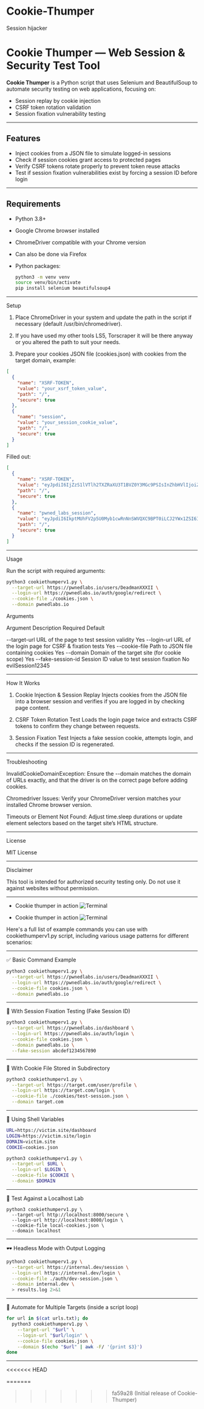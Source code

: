 # Cookie-Thumper
Session hijacker

# Cookie Thumper — Web Session & Security Test Tool

**Cookie Thumper** is a Python script that uses Selenium and BeautifulSoup to automate security testing on web applications, focusing on:

- Session replay by cookie injection
- CSRF token rotation validation
- Session fixation vulnerability testing

---

## Features

- Inject cookies from a JSON file to simulate logged-in sessions
- Check if session cookies grant access to protected pages
- Verify CSRF tokens rotate properly to prevent token reuse attacks
- Test if session fixation vulnerabilities exist by forcing a session ID before login

---

## Requirements

- Python 3.8+
- Google Chrome browser installed
- ChromeDriver compatible with your Chrome version
- Can also be done via Firefox 
- Python packages:
  
  ```bash
  python3 -m venv venv
  source venv/bin/activate
  pip install selenium beautifulsoup4
  ```

---

Setup

1. Place ChromeDriver in your system and update the path in the script if necessary (default /usr/bin/chromedriver).

2. If you have used my other tools LS5, Torscraper it will be there anyway or you altered the path to suit your needs.


3. Prepare your cookies JSON file (cookies.json) with cookies from the target domain, example:
```json
[
  {
    "name": "XSRF-TOKEN",
    "value": "your_xsrf_token_value",
    "path": "/",
    "secure": true
  },
  {
    "name": "session",
    "value": "your_session_cookie_value",
    "path": "/",
    "secure": true
  }
]
```
Filled out:
```json
[
  {
    "name": "XSRF-TOKEN",
    "value": "eyJpdiI6IjZzS1lVTlh2TXZRaXU3T1BVZ0Y3MGc9PSIsInZhbHVlIjoiZ3NZVG5HU2pqT0ZkWmdOdFpHSkhPdz09IiwibWFjIjoiNTFkNzMzZTg0MjQ1ZDUzNTk0MDc3YjI1MTZkZDc2MTQxMjcxMGZjZjVkNzFkOTAzNmIyZTQ1NjVlZDZiZWI5MSJ9",
    "path": "/",
    "secure": true
  },
  {
    "name": "pwned_labs_session",
    "value": "eyJpdiI6IkptMUhFV2p5U0Myb1cwRnNnSWVQXC9BPT0iLCJ2YWx1ZSI6IjE3azZ0Q0xuY3pRSkJPNkdtK0ZXaTZzZ0prb3hVaWFTYWhkT0lxRmN0bFhFZFpnZXZMQnd0Y0xXRU1pUGNLUkJ6QzRSQlladDBVb3VvSjd4d1ZURmU5b2lRcGpUb1ZvYkhtNzNsYVd6RXNkVE5MS29ZdWthVmppV0pXbmNBVkpNbWlMUEpZaHljZGxZNG9RMVpBVGdKZGdHd3pZUWxMZ0RjMTQ3S0s4N3Z3YVhmT0hRZG0wRUlBSmxOeGFpYXVZdG8iLCJtYWMiOiJjOWQxMjFmN2U2YmExODg2NjcxMGU5ZjQ1YjJjZGY1MmYxYmFlNzUyYmZmZDQzZDkyYjQ4ZjI3NzZhOWY4NTRkODliIn0=",
    "path": "/",
    "secure": true
  }
]                                                                       
```



---

Usage

Run the script with required arguments:
```bash
python3 cookiethumperv1.py \
  --target-url https://pwnedlabs.io/users/DeadmanXXXII \
  --login-url https://pwnedlabs.io/auth/google/redirect \
  --cookie-file ./cookies.json \
  --domain pwnedlabs.io
```
Arguments

Argument	Description	Required	Default

--target-url	URL of the page to test session validity	Yes	
--login-url	URL of the login page for CSRF & fixation tests	Yes	
--cookie-file	Path to JSON file containing cookies	Yes	
--domain	Domain of the target site (for cookie scope)	Yes	
--fake-session-id	Session ID value to test session fixation	No	evilSession12345



---

How It Works

1. Cookie Injection & Session Replay
Injects cookies from the JSON file into a browser session and verifies if you are logged in by checking page content.


2. CSRF Token Rotation Test
Loads the login page twice and extracts CSRF tokens to confirm they change between requests.


3. Session Fixation Test
Injects a fake session cookie, attempts login, and checks if the session ID is regenerated.




---

Troubleshooting

InvalidCookieDomainException:
Ensure the --domain matches the domain of URLs exactly, and that the driver is on the correct page before adding cookies.

Chromedriver Issues:
Verify your ChromeDriver version matches your installed Chrome browser version.

Timeouts or Element Not Found:
Adjust time.sleep durations or update element selectors based on the target site’s HTML structure.



---

License

MIT License


---

Disclaimer

This tool is intended for authorized security testing only. Do not use it against websites without permission.


---

- Cookie thumper in action
![Terminal](https://raw.githubusercontent.com/DeadmanXXXII/Cookie-Thumper/main/Screenshot_20250722-222557.png)

- Cookie thumper in action
![Terminal](https://raw.githubusercontent.com/DeadmanXXXII/Cookie-Thumper/main/Screenshot_20250722-224326.png)


Here's a full list of example commands you can use with cookiethumperv1.py script, including various usage patterns for different scenarios:


---

✅ Basic Command Example
```bash
python3 cookiethumperv1.py \
  --target-url https://pwnedlabs.io/users/DeadmanXXXII \
  --login-url https://pwnedlabs.io/auth/google/redirect \
  --cookie-file cookies.json \
  --domain pwnedlabs.io
```

---

🔁 With Session Fixation Testing (Fake Session ID)
```bash
python3 cookiethumperv1.py \
  --target-url https://pwnedlabs.io/dashboard \
  --login-url https://pwnedlabs.io/auth/login \
  --cookie-file cookies.json \
  --domain pwnedlabs.io \
  --fake-session abcdef1234567890
```

---

📁 With Cookie File Stored in Subdirectory
```bash
python3 cookiethumperv1.py \
  --target-url https://target.com/user/profile \
  --login-url https://target.com/login \
  --cookie-file ./cookies/test-session.json \
  --domain target.com
```

---

🐚 Using Shell Variables
```sh
URL=https://victim.site/dashboard
LOGIN=https://victim.site/login
DOMAIN=victim.site
COOKIE=cookies.json

python3 cookiethumperv1.py \
  --target-url $URL \
  --login-url $LOGIN \
  --cookie-file $COOKIE \
  --domain $DOMAIN
```

---

🧪 Test Against a Localhost Lab
```
python3 cookiethumperv1.py \
  --target-url http://localhost:8000/secure \
  --login-url http://localhost:8000/login \
  --cookie-file local-cookies.json \
  --domain localhost
```

---

🕶️ Headless Mode with Output Logging
```bash
python3 cookiethumperv1.py \
  --target-url https://internal.dev/session \
  --login-url https://internal.dev/login \
  --cookie-file ./auth/dev-session.json \
  --domain internal.dev \
  > results.log 2>&1
```

---

🔄 Automate for Multiple Targets (inside a script loop)
```bash
for url in $(cat urls.txt); do
  python3 cookiethumperv1.py \
    --target-url "$url" \
    --login-url "$url/login" \
    --cookie-file cookies.json \
    --domain $(echo "$url" | awk -F/ '{print $3}')
done
```

---


<<<<<<< HEAD

=======
>>>>>>> fa59a28 (Initial release of Cookie-Thumper)

